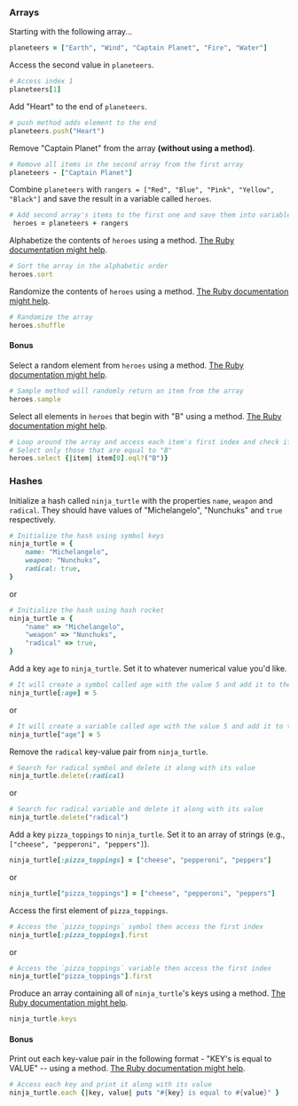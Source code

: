 ### Arrays

Starting with the following array...

```rb
planeteers = ["Earth", "Wind", "Captain Planet", "Fire", "Water"]
```

Access the second value in `planeteers`.

```rb
# Access index 1
planeteers[1]
```

Add "Heart" to the end of `planeteers`.

```rb
# push method adds element to the end
planeteers.push("Heart")
```

Remove "Captain Planet" from the array **(without using a method)**.

```rb
# Remove all items in the second array from the first array
planeteers - ["Captain Planet"]
```

Combine `planeteers` with `rangers = ["Red", "Blue", "Pink", "Yellow", "Black"]` and save the result in a variable called `heroes`.

```rb
# Add second array's items to the first one and save them into variable heroes
 heroes = planeteers + rangers
```

Alphabetize the contents of `heroes` using a method. [The Ruby documentation might help](http://ruby-doc.org/core-2.6.1/Array.html).

```rb
# Sort the array in the alphabetic order
heroes.sort
```

Randomize the contents of `heroes` using a method. [The Ruby documentation might help](http://ruby-doc.org/core-2.6.1/Array.html).

```rb
# Randomize the array
heroes.shuffle
```

#### Bonus

Select a random element from `heroes` using a method. [The Ruby documentation might help](http://ruby-doc.org/core-2.6.1/Array.html).

```rb
# Sample method will randomly return an item from the array
heroes.sample
```

Select all elements in `heroes` that begin with "B" using a method. [The Ruby documentation might help](http://ruby-doc.org/core-2.6.1/Array.html).

```rb
# Loop around the array and access each item's first index and check if it is equal to "B" or not
# Select only those that are equal to "B"
heroes.select {|item| item[0].eql?("B")}
```

### Hashes

Initialize a hash called `ninja_turtle` with the properties `name`, `weapon` and `radical`. They should have values of "Michelangelo", "Nunchuks" and `true` respectively.

```rb
# Initialize the hash using symbol keys
ninja_turtle = {
    name: "Michelangelo",
    weapon: "Nunchuks",
    radical: true,
}
```

or

```rb
# Initialize the hash using hash rocket
ninja_turtle = {
    "name" => "Michelangelo",
    "weapon" => "Nunchuks",
    "radical" => true,
}
```

Add a key `age` to `ninja_turtle`. Set it to whatever numerical value you'd like.

```rb
# It will create a symbol called age with the value 5 and add it to the hash
ninja_turtle[:age] = 5
```

or

```rb
# It will create a variable called age with the value 5 and add it to the hash
ninja_turtle["age"] = 5
```

Remove the `radical` key-value pair from `ninja_turtle`.

```rb
# Search for radical symbol and delete it along with its value
ninja_turtle.delete(:radical)
```

or

```rb
# Search for radical variable and delete it along with its value
ninja_turtle.delete("radical")
```

Add a key `pizza_toppings` to `ninja_turtle`. Set it to an array of strings (e.g., `["cheese", "pepperoni", "peppers"]`).

```rb
ninja_turtle[:pizza_toppings] = ["cheese", "pepperoni", "peppers"]
```

or

```rb
ninja_turtle["pizza_toppings"] = ["cheese", "pepperoni", "peppers"]
```

Access the first element of `pizza_toppings`.

```rb
# Access the `pizza_toppings` symbol then access the first index
ninja_turtle[:pizza_toppings].first
```

or

```rb
# Access the `pizza_toppings` variable then access the first index
ninja_turtle["pizza_toppings"].first
```

Produce an array containing all of `ninja_turtle`'s keys using a method. [The Ruby documentation might help](http://ruby-doc.org/core-1.9.3/Hash.html).

```rb
ninja_turtle.keys
```

#### Bonus

Print out each key-value pair in the following format - "KEY's is equal to VALUE" -- using a method. [The Ruby documentation might help](http://ruby-doc.org/core-1.9.3/Hash.html).

```rb
# Access each key and print it along with its value
ninja_turtle.each {|key, value| puts "#{key} is equal to #{value}" }
```

